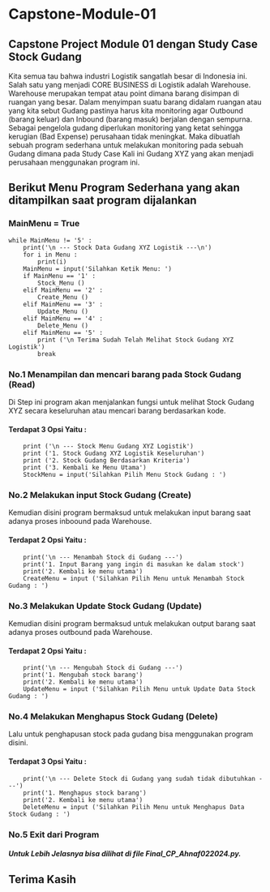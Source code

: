# Capstone-Module-01
## Capstone Project Module 01 dengan Study Case Stock Gudang
Kita semua tau bahwa industri Logistik sangatlah besar di Indonesia ini.
Salah satu yang menjadi CORE BUSINESS di Logistik adalah Warehouse.
Warehouse merupakan tempat atau point dimana barang disimpan di ruangan yang besar.
Dalam menyimpan suatu barang didalam ruangan atau yang kita sebut Gudang pastinya harus kita monitoring agar Outbound (barang keluar) dan Inbound (barang masuk) berjalan dengan sempurna.
Sebagai pengelola gudang diperlukan monitoring yang ketat sehingga kerugian (Bad Expense) perusahaan tidak meningkat.
Maka dibuatlah sebuah program sederhana untuk melakukan monitoring pada sebuah Gudang dimana pada Study Case Kali ini Gudang XYZ yang akan menjadi perusahaan menggunakan program ini.

## Berikut Menu Program Sederhana yang akan ditampilkan saat program dijalankan
### MainMenu = True
    while MainMenu != '5' :
        print('\n --- Stock Data Gudang XYZ Logistik ---\n')
        for i in Menu :
            print(i)
        MainMenu = input('Silahkan Ketik Menu: ')
        if MainMenu == '1' :
            Stock_Menu ()
        elif MainMenu == '2' :
            Create_Menu ()
        elif MainMenu == '3' :
            Update_Menu ()
        elif MainMenu == '4' :
            Delete_Menu ()
        elif MainMenu == '5' :
            print ('\n Terima Sudah Telah Melihat Stock Gudang XYZ Logistik')
            break
            
### No.1 Menampilan dan mencari barang pada Stock Gudang (Read)
Di Step ini program akan menjalankan fungsi untuk melihat Stock Gudang XYZ secara keseluruhan atau mencari barang berdasarkan kode.
#### Terdapat 3 Opsi Yaitu :
        print ('\n --- Stock Menu Gudang XYZ Logistik')
        print ('1. Stock Gudang XYZ Logistik Keseluruhan')
        print ('2. Stock Gudang Berdasarkan Kriteria')
        print ('3. Kembali ke Menu Utama')
        StockMenu = input('Silahkan Pilih Menu Stock Gudang : ')
### No.2 Melakukan input Stock Gudang (Create)
Kemudian disini program bermaksud untuk melakukan input barang saat adanya proses inboound pada Warehouse.
#### Terdapat 2 Opsi Yaitu :
        print('\n --- Menambah Stock di Gudang ---')
        print('1. Input Barang yang ingin di masukan ke dalam stock')
        print('2. Kembali ke menu utama')
        CreateMenu = input ('Silahkan Pilih Menu untuk Menambah Stock Gudang : ')

### No.3 Melakukan Update Stock Gudang (Update)
Kemudian disini program bermaksud untuk melakukan output barang saat adanya proses outbound pada Warehouse.
#### Terdapat 2 Opsi Yaitu :
        print('\n --- Mengubah Stock di Gudang ---')
        print('1. Mengubah stock barang')
        print('2. Kembali ke menu utama')
        UpdateMenu = input ('Silahkan Pilih Menu untuk Update Data Stock Gudang : ')

### No.4 Melakukan Menghapus Stock Gudang (Delete)
Lalu untuk penghapusan stock pada gudang bisa menggunakan program disini.
#### Terdapat 3 Opsi Yaitu :
        print('\n --- Delete Stock di Gudang yang sudah tidak dibutuhkan ---')
        print('1. Menghapus stock barang')
        print('2. Kembali ke menu utama')
        DeleteMenu = input ('Silahkan Pilih Menu untuk Menghapus Data Stock Gudang : ')

### No.5 Exit dari Program

##### Untuk Lebih Jelasnya bisa dilihat di file Final_CP_Ahnaf022024.py.

## Terima Kasih
